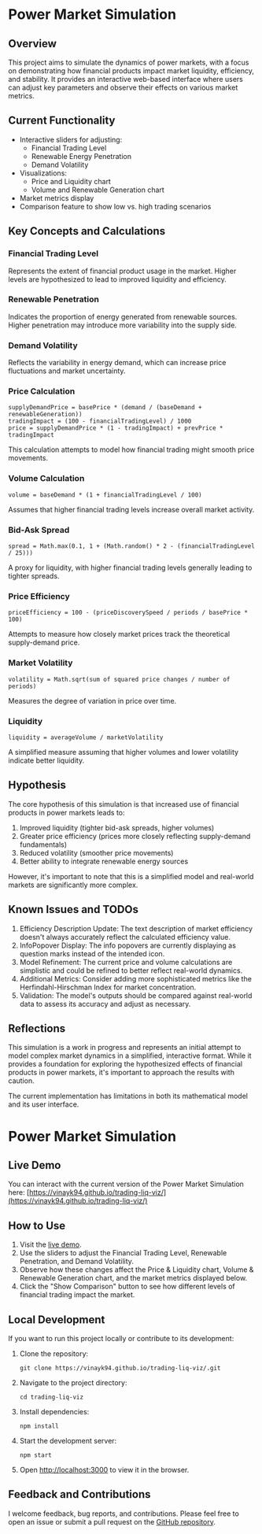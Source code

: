 # Power Market Simulation

## Overview

This project aims to simulate the dynamics of power markets, with a focus on demonstrating how financial products impact market liquidity, efficiency, and stability. It provides an interactive web-based interface where users can adjust key parameters and observe their effects on various market metrics.

## Current Functionality

- Interactive sliders for adjusting:
  - Financial Trading Level
  - Renewable Energy Penetration
  - Demand Volatility
- Visualizations:
  - Price and Liquidity chart
  - Volume and Renewable Generation chart
- Market metrics display
- Comparison feature to show low vs. high trading scenarios

## Key Concepts and Calculations

### Financial Trading Level
Represents the extent of financial product usage in the market. Higher levels are hypothesized to lead to improved liquidity and efficiency.

### Renewable Penetration
Indicates the proportion of energy generated from renewable sources. Higher penetration may introduce more variability into the supply side.

### Demand Volatility
Reflects the variability in energy demand, which can increase price fluctuations and market uncertainty.

### Price Calculation
```
supplyDemandPrice = basePrice * (demand / (baseDemand + renewableGeneration))
tradingImpact = (100 - financialTradingLevel) / 1000
price = supplyDemandPrice * (1 - tradingImpact) + prevPrice * tradingImpact
```
This calculation attempts to model how financial trading might smooth price movements.

### Volume Calculation
```
volume = baseDemand * (1 + financialTradingLevel / 100)
```
Assumes that higher financial trading levels increase overall market activity.

### Bid-Ask Spread
```
spread = Math.max(0.1, 1 + (Math.random() * 2 - (financialTradingLevel / 25)))
```
A proxy for liquidity, with higher financial trading levels generally leading to tighter spreads.

### Price Efficiency
```
priceEfficiency = 100 - (priceDiscoverySpeed / periods / basePrice * 100)
```
Attempts to measure how closely market prices track the theoretical supply-demand price.

### Market Volatility
```
volatility = Math.sqrt(sum of squared price changes / number of periods)
```
Measures the degree of variation in price over time.

### Liquidity
```
liquidity = averageVolume / marketVolatility
```
A simplified measure assuming that higher volumes and lower volatility indicate better liquidity.

## Hypothesis

The core hypothesis of this simulation is that increased use of financial products in power markets leads to:
1. Improved liquidity (tighter bid-ask spreads, higher volumes)
2. Greater price efficiency (prices more closely reflecting supply-demand fundamentals)
3. Reduced volatility (smoother price movements)
4. Better ability to integrate renewable energy sources

However, it's important to note that this is a simplified model and real-world markets are significantly more complex.

## Known Issues and TODOs

1. Efficiency Description Update: The text description of market efficiency doesn't always accurately reflect the calculated efficiency value.
2. InfoPopover Display: The info popovers are currently displaying as question marks instead of the intended icon.
3. Model Refinement: The current price and volume calculations are simplistic and could be refined to better reflect real-world dynamics.
4. Additional Metrics: Consider adding more sophisticated metrics like the Herfindahl-Hirschman Index for market concentration.
5. Validation: The model's outputs should be compared against real-world data to assess its accuracy and adjust as necessary.

## Reflections

This simulation is a work in progress and represents an initial attempt to model complex market dynamics in a simplified, interactive format. While it provides a foundation for exploring the hypothesized effects of financial products in power markets, it's important to approach the results with caution.

The current implementation has limitations in both its mathematical model and its user interface. 


# Power Market Simulation

## Live Demo

You can interact with the current version of the Power Market Simulation here: [https://vinayk94.github.io/trading-liq-viz/](https://vinayk94.github.io/trading-liq-viz/)


## How to Use

1. Visit the [live demo](https://vinayk94.github.io/trading-liq-viz/).
2. Use the sliders to adjust the Financial Trading Level, Renewable Penetration, and Demand Volatility.
3. Observe how these changes affect the Price & Liquidity chart, Volume & Renewable Generation chart, and the market metrics displayed below.
4. Click the "Show Comparison" button to see how different levels of financial trading impact the market.

## Local Development

If you want to run this project locally or contribute to its development:

1. Clone the repository:
   ```
   git clone https://vinayk94.github.io/trading-liq-viz/.git
   ```
2. Navigate to the project directory:
   ```
   cd trading-liq-viz
   ```
3. Install dependencies:
   ```
   npm install
   ```
4. Start the development server:
   ```
   npm start
   ```
5. Open [http://localhost:3000](http://localhost:3000) to view it in the browser.

## Feedback and Contributions

I welcome feedback, bug reports, and contributions. Please feel free to open an issue or submit a pull request on the [GitHub repository](https://vinayk94.github.io/trading-liq-viz/).

